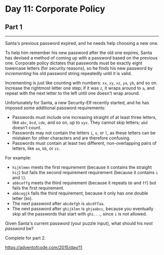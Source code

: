 # Day 11: Corporate Policy
## Part 1
--------------------------------

Santa's previous password expired, and he needs help choosing a new one.

To help him remember his new password after the old one expires, Santa has devised a method of coming up with a password based on the previous one. Corporate policy dictates that passwords must be exactly eight lowercase letters (for security reasons), so he finds his new password by *incrementing* his old password string repeatedly until it is valid.

Incrementing is just like counting with numbers: `xx`, `xy`, `xz`, `ya`, `yb`, and so on. Increase the rightmost letter one step; if it was `z`, it wraps around to `a`, and repeat with the next letter to the left until one doesn't wrap around.

Unfortunately for Santa, a new Security-Elf recently started, and he has imposed some additional password requirements:

* Passwords must include one increasing straight of at least three letters, like `abc`, `bcd`, `cde`, and so on, up to `xyz`. They cannot skip letters; `abd` doesn't count.
* Passwords may not contain the letters `i`, `o`, or `l`, as these letters can be mistaken for other characters and are therefore confusing.
* Passwords must contain at least two different, non-overlapping pairs of letters, like `aa`, `bb`, or `zz`.

For example:

* `hijklmmn` meets the first requirement (because it contains the straight `hij`) but fails the second requirement requirement (because it contains `i` and `l`).
* `abbceffg` meets the third requirement (because it repeats `bb` and `ff`) but fails the first requirement.
* `abbcegjk` fails the third requirement, because it only has one double letter (`bb`).
* The next password after `abcdefgh` is `abcdffaa`.
* The next password after `ghijklmn` is `ghjaabcc`, because you eventually skip all the passwords that start with `ghi...`, since `i` is not allowed.

Given Santa's current password (your puzzle input), what should his *next password* be?



Complete for part 2.

https://adventofcode.com/2015/day/11

